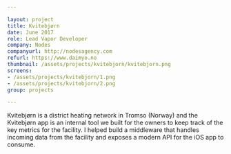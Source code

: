 ```yaml
---

layout: project
title: Kvitebjørn
date: June 2017
role: Lead Vapor Developer
company: Nodes
companyurl: http://nodesagency.com
refurl: https://www.daimyo.no
thumbnail: /assets/projects/kvitebjorn/kvitebjorn.png
screens:
- /assets/projects/kvitebjorn/1.png
- /assets/projects/kvitebjorn/2.png
group: projects

---
```


Kvitebjørn is a district heating network in Tromso (Norway) and the Kvitebjørn app is an internal tool we built for the owners to keep track of the key metrics for the facility. I helped build a middleware that handles incoming data from the facility and exposes a modern API for the iOS app to consume.